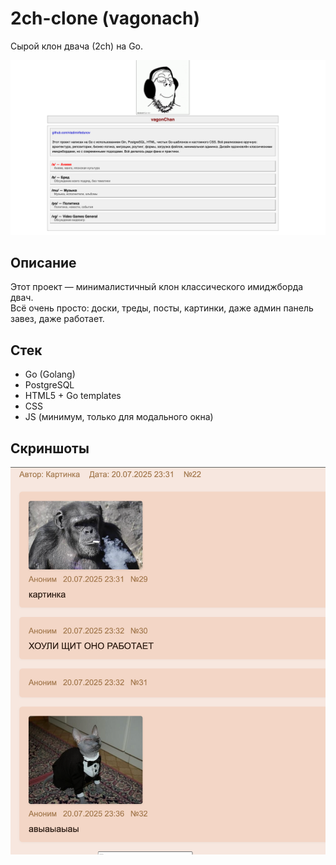 # 2ch-clone (vagonach)

Сырой клон двача (2ch) на Go.

![Главная страница](images/index.png)

## Описание

Этот проект — минималистичный клон классического имиджборда двач.  
Всё очень просто: доски, треды, посты, картинки, даже
админ панель завез, даже работает.

## Стек

- Go (Golang)
- PostgreSQL
- HTML5 + Go templates
- CSS 
- JS (минимум, только для модального окна)

## Скриншоты

![Главная страница](images/working.png)
